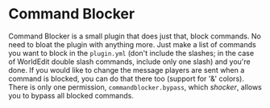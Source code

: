 # Command Blocker

Command Blocker is a small plugin that does just that, block commands. No need to bloat the plugin with anything more. Just make a list of commands
you want to block in the `plugin.yml` (don't include the slashes; in the case of WorldEdit double slash commands, include only one slash) and you're done.
If you would like to change the message players are sent when a command is blocked, you can do that there too (support for '&' colors). There is only one permission,
`commandblocker.bypass`, which *shocker*, allows you to bypass all blocked commands.